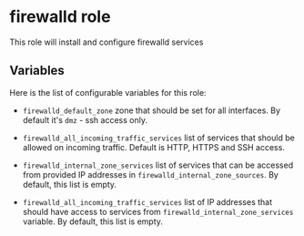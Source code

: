 firewalld role
========

This role will install and configure firewalld services

Variables
---------
Here is the list of configurable variables for this role:

 - `firewalld_default_zone` zone that should be set for all interfaces. By default it's `dmz` - ssh access only.  

 - `firewalld_all_incoming_traffic_services` list of services that should be allowed on incoming traffic. Default is HTTP, HTTPS and SSH access.

 - `firewalld_internal_zone_services` list of services that can be accessed from provided IP addresses in `firewalld_internal_zone_sources`. By default, this list is empty.

 - `firewalld_all_incoming_traffic_services` list of IP addresses that should have access to services from `firewalld_internal_zone_services` variable. By default, this list is empty.
